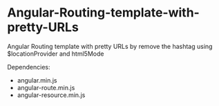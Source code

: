 # Angular-Routing-template-with-pretty-URLs

Angular Routing template with pretty URLs by remove the hashtag using $locationProvider and html5Mode

Dependencies:
- angular.min.js
- angular-route.min.js
- angular-resource.min.js
